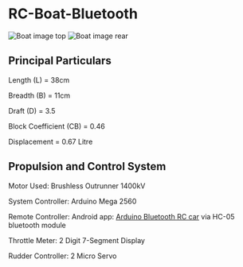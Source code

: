 # RC-Boat-Bluetooth
![Boat image top](https://github.com/nayem-cosmic/RC-Boat-Bluetooth/blob/master/images/RC_boat_top.jpg)
![Boat image rear](https://github.com/nayem-cosmic/RC-Boat-Bluetooth/blob/master/images/RC_boat_rear.jpg)
## Principal Particulars ##
Length (L) = 38cm

Breadth (B) = 11cm

Draft (D) = 3.5

Block Coefficient (CB) = 0.46

Displacement = 0.67 Litre

## Propulsion and Control System
Motor Used: Brushless Outrunner 1400kV

System Controller: Arduino Mega 2560

Remote Controller: Android app: [Arduino Bluetooth RC car](https://play.google.com/store/apps/details?id=braulio.calle.bluetoothRCcontroller) via HC-05 bluetooth module

Throttle Meter: 2 Digit 7-Segment Display

Rudder Controller: 2 Micro Servo
